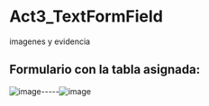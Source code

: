 # Act3_TextFormField
imagenes y evidencia 

## Formulario con la tabla asignada: 
![image](https://github.com/user-attachments/assets/5fe8e52f-4cdb-4dae-a94c-b983da4e0fa6)-----![image](https://github.com/user-attachments/assets/ebdcc328-6a6d-41c4-abd8-a7dfdd47c45c)

